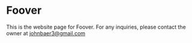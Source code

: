 # Foover
This is the website page for Foover. 
For any inquiries, please contact the owner at johnbaer3@gmail.com
